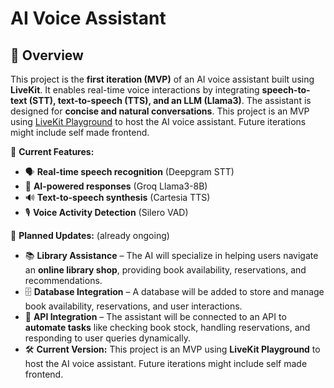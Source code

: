 # AI Voice Assistant 

## 🚀 Overview
This project is the **first iteration (MVP)** of an AI voice assistant built using **LiveKit**. It enables real-time voice interactions by integrating **speech-to-text (STT), text-to-speech (TTS), and an LLM (Llama3)**. The assistant is designed for **concise and natural conversations**.
This project is an MVP using [LiveKit Playground](https://agents-playground.livekit.io/) to host the AI voice assistant. Future iterations might include self made frontend. 

🔹 **Current Features:**
- 🗣️ **Real-time speech recognition** (Deepgram STT)  
- 🧠 **AI-powered responses** (Groq Llama3-8B)  
- 🔊 **Text-to-speech synthesis** (Cartesia TTS)  
- 🎙️ **Voice Activity Detection** (Silero VAD)  

🔹 **Planned Updates:** (already ongoing)
- 📚 **Library Assistance** – The AI will specialize in helping users navigate an **online library shop**, providing book availability, reservations, and recommendations.  
- 🗄️ **Database Integration** – A database will be added to store and manage book availability, reservations, and user interactions.  
- 🔗 **API Integration** – The assistant will be connected to an API to **automate tasks** like checking book stock, handling reservations, and responding to user queries dynamically.  
- 🛠 **Current Version:** This project is an MVP using **LiveKit Playground** to host the AI voice assistant. Future iterations might include self made frontend. 

